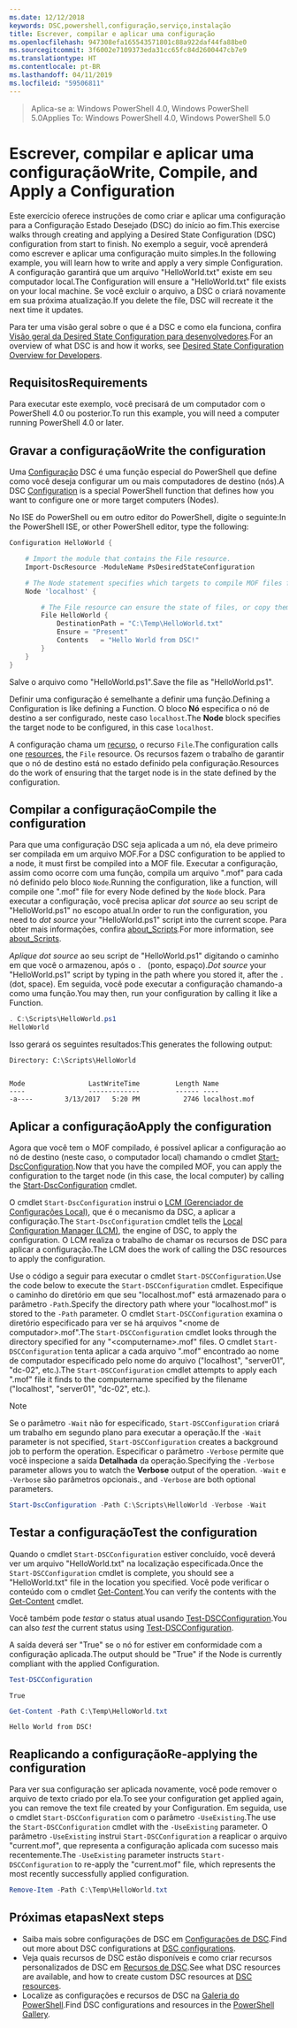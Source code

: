 ```yaml
---
ms.date: 12/12/2018
keywords: DSC,powershell,configuração,serviço,instalação
title: Escrever, compilar e aplicar uma configuração
ms.openlocfilehash: 947308efa165543571801c88a922daf44fa88be0
ms.sourcegitcommit: 3f6002e7109373eda31cc65fc84d2600447cb7e9
ms.translationtype: HT
ms.contentlocale: pt-BR
ms.lasthandoff: 04/11/2019
ms.locfileid: "59506811"
---
```

> <span data-ttu-id="dd378-103">Aplica-se a: Windows PowerShell 4.0, Windows PowerShell 5.0</span><span class="sxs-lookup"><span data-stu-id="dd378-103">Applies To: Windows PowerShell 4.0, Windows PowerShell 5.0</span></span>

# <a name="write-compile-and-apply-a-configuration"></a><span data-ttu-id="dd378-104">Escrever, compilar e aplicar uma configuração</span><span class="sxs-lookup"><span data-stu-id="dd378-104">Write, Compile, and Apply a Configuration</span></span>

<span data-ttu-id="dd378-105">Este exercício oferece instruções de como criar e aplicar uma configuração para a Configuração Estado Desejado (DSC) do início ao fim.</span><span class="sxs-lookup"><span data-stu-id="dd378-105">This exercise walks through creating and applying a Desired State Configuration (DSC) configuration from start to finish.</span></span>
<span data-ttu-id="dd378-106">No exemplo a seguir, você aprenderá como escrever e aplicar uma configuração muito simples.</span><span class="sxs-lookup"><span data-stu-id="dd378-106">In the following example, you will learn how to write and apply a very simple Configuration.</span></span> <span data-ttu-id="dd378-107">A configuração garantirá que um arquivo "HelloWorld.txt" existe em seu computador local.</span><span class="sxs-lookup"><span data-stu-id="dd378-107">The Configuration will ensure a "HelloWorld.txt" file exists on your local machine.</span></span> <span data-ttu-id="dd378-108">Se você excluir o arquivo, a DSC o criará novamente em sua próxima atualização.</span><span class="sxs-lookup"><span data-stu-id="dd378-108">If you delete the file, DSC will recreate it the next time it updates.</span></span>

<span data-ttu-id="dd378-109">Para ter uma visão geral sobre o que é a DSC e como ela funciona, confira [Visão geral da Desired State Configuration para desenvolvedores](../overview/overview.md).</span><span class="sxs-lookup"><span data-stu-id="dd378-109">For an overview of what DSC is and how it works, see [Desired State Configuration Overview for Developers](../overview/overview.md).</span></span>

## <a name="requirements"></a><span data-ttu-id="dd378-110">Requisitos</span><span class="sxs-lookup"><span data-stu-id="dd378-110">Requirements</span></span>

<span data-ttu-id="dd378-111">Para executar este exemplo, você precisará de um computador com o PowerShell 4.0 ou posterior.</span><span class="sxs-lookup"><span data-stu-id="dd378-111">To run this example, you will need a computer running PowerShell 4.0 or later.</span></span>

## <a name="write-the-configuration"></a><span data-ttu-id="dd378-112">Gravar a configuração</span><span class="sxs-lookup"><span data-stu-id="dd378-112">Write the configuration</span></span>

<span data-ttu-id="dd378-113">Uma [Configuração](configurations.md) DSC é uma função especial do PowerShell que define como você deseja configurar um ou mais computadores de destino (nós).</span><span class="sxs-lookup"><span data-stu-id="dd378-113">A DSC [Configuration](configurations.md) is a special PowerShell function that defines how you want to configure one or more target computers (Nodes).</span></span>

<span data-ttu-id="dd378-114">No ISE do PowerShell ou em outro editor do PowerShell, digite o seguinte:</span><span class="sxs-lookup"><span data-stu-id="dd378-114">In the PowerShell ISE, or other PowerShell editor, type the following:</span></span>

```powershell
Configuration HelloWorld {

    # Import the module that contains the File resource.
    Import-DscResource -ModuleName PsDesiredStateConfiguration

    # The Node statement specifies which targets to compile MOF files for, when this configuration is executed.
    Node 'localhost' {

        # The File resource can ensure the state of files, or copy them from a source to a destination with persistent updates.
        File HelloWorld {
            DestinationPath = "C:\Temp\HelloWorld.txt"
            Ensure = "Present"
            Contents   = "Hello World from DSC!"
        }
    }
}
```

<span data-ttu-id="dd378-115">Salve o arquivo como "HelloWorld.ps1".</span><span class="sxs-lookup"><span data-stu-id="dd378-115">Save the file as "HelloWorld.ps1".</span></span>

<span data-ttu-id="dd378-116">Definir uma configuração é semelhante a definir uma função.</span><span class="sxs-lookup"><span data-stu-id="dd378-116">Defining a Configuration is like defining a Function.</span></span> <span data-ttu-id="dd378-117">O bloco **Nó** especifica o nó de destino a ser configurado, neste caso `localhost`.</span><span class="sxs-lookup"><span data-stu-id="dd378-117">The **Node** block specifies the target node to be configured, in this case `localhost`.</span></span>

<span data-ttu-id="dd378-118">A configuração chama um [recurso](../resources/resources.md), o recurso `File`.</span><span class="sxs-lookup"><span data-stu-id="dd378-118">The configuration calls one [resources](../resources/resources.md), the `File` resource.</span></span> <span data-ttu-id="dd378-119">Os recursos fazem o trabalho de garantir que o nó de destino está no estado definido pela configuração.</span><span class="sxs-lookup"><span data-stu-id="dd378-119">Resources do the work of ensuring that the target node is in the state defined by the configuration.</span></span>

## <a name="compile-the-configuration"></a><span data-ttu-id="dd378-120">Compilar a configuração</span><span class="sxs-lookup"><span data-stu-id="dd378-120">Compile the configuration</span></span>

<span data-ttu-id="dd378-121">Para que uma configuração DSC seja aplicada a um nó, ela deve primeiro ser compilada em um arquivo MOF.</span><span class="sxs-lookup"><span data-stu-id="dd378-121">For a DSC configuration to be applied to a node, it must first be compiled into a MOF file.</span></span>
<span data-ttu-id="dd378-122">Executar a configuração, assim como ocorre com uma função, compila um arquivo ".mof" para cada nó definido pelo bloco `Node`.</span><span class="sxs-lookup"><span data-stu-id="dd378-122">Running the configuration, like a function, will compile one ".mof" file for every Node defined by the `Node` block.</span></span>
<span data-ttu-id="dd378-123">Para executar a configuração, você precisa aplicar *dot source* ao seu script de "HelloWorld.ps1" no escopo atual.</span><span class="sxs-lookup"><span data-stu-id="dd378-123">In order to run the configuration, you need to *dot source* your "HelloWorld.ps1" script into the current scope.</span></span>
<span data-ttu-id="dd378-124">Para obter mais informações, confira [about_Scripts](/powershell/module/microsoft.powershell.core/about/about_scripts?view=powershell-6#script-scope-and-dot-sourcing).</span><span class="sxs-lookup"><span data-stu-id="dd378-124">For more information, see [about_Scripts](/powershell/module/microsoft.powershell.core/about/about_scripts?view=powershell-6#script-scope-and-dot-sourcing).</span></span>

<!-- markdownlint-disable MD038 -->
<span data-ttu-id="dd378-125">*Aplique dot source* ao seu script de "HelloWorld.ps1" digitando o caminho em que você o armazenou, após o `. ` (ponto, espaço).</span><span class="sxs-lookup"><span data-stu-id="dd378-125">*Dot source* your "HelloWorld.ps1" script by typing in the path where you stored it, after the `. ` (dot, space).</span></span> <span data-ttu-id="dd378-126">Em seguida, você pode executar a configuração chamando-a como uma função.</span><span class="sxs-lookup"><span data-stu-id="dd378-126">You may then, run your configuration by calling it like a Function.</span></span>
<!-- markdownlint-enable MD038 -->

```powershell
. C:\Scripts\HelloWorld.ps1
HelloWorld
```

<span data-ttu-id="dd378-127">Isso gerará os seguintes resultados:</span><span class="sxs-lookup"><span data-stu-id="dd378-127">This generates the following output:</span></span>

```output
Directory: C:\Scripts\HelloWorld


Mode                LastWriteTime         Length Name
----                -------------         ------ ----
-a----        3/13/2017   5:20 PM           2746 localhost.mof
```

## <a name="apply-the-configuration"></a><span data-ttu-id="dd378-128">Aplicar a configuração</span><span class="sxs-lookup"><span data-stu-id="dd378-128">Apply the configuration</span></span>

<span data-ttu-id="dd378-129">Agora que você tem o MOF compilado, é possível aplicar a configuração ao nó de destino (neste caso, o computador local) chamando o cmdlet [Start-DscConfiguration](/powershell/module/psdesiredstateconfiguration/start-dscconfiguration).</span><span class="sxs-lookup"><span data-stu-id="dd378-129">Now that you have the compiled MOF, you can apply the configuration to the target node (in this case, the local computer) by calling the [Start-DscConfiguration](/powershell/module/psdesiredstateconfiguration/start-dscconfiguration) cmdlet.</span></span>

<span data-ttu-id="dd378-130">O cmdlet `Start-DscConfiguration` instrui o [LCM (Gerenciador de Configurações Local)](../managing-nodes/metaConfig.md), que é o mecanismo da DSC, a aplicar a configuração.</span><span class="sxs-lookup"><span data-stu-id="dd378-130">The `Start-DscConfiguration` cmdlet tells the [Local Configuration Manager (LCM)](../managing-nodes/metaConfig.md), the engine of DSC, to apply the configuration.</span></span>
<span data-ttu-id="dd378-131">O LCM realiza o trabalho de chamar os recursos de DSC para aplicar a configuração.</span><span class="sxs-lookup"><span data-stu-id="dd378-131">The LCM does the work of calling the DSC resources to apply the configuration.</span></span>

<span data-ttu-id="dd378-132">Use o código a seguir para executar o cmdlet `Start-DSCConfiguration`.</span><span class="sxs-lookup"><span data-stu-id="dd378-132">Use the code below to execute the `Start-DSCConfiguration` cmdlet.</span></span> <span data-ttu-id="dd378-133">Especifique o caminho do diretório em que seu "localhost.mof" está armazenado para o parâmetro `-Path`.</span><span class="sxs-lookup"><span data-stu-id="dd378-133">Specify the directory path where your "localhost.mof" is stored to the `-Path` parameter.</span></span> <span data-ttu-id="dd378-134">O cmdlet `Start-DSCConfiguration` examina o diretório especificado para ver se há arquivos "\<nome de computador\>.mof".</span><span class="sxs-lookup"><span data-stu-id="dd378-134">The `Start-DSCConfiguration` cmdlet looks through the directory specified for any "\<computername\>.mof" files.</span></span> <span data-ttu-id="dd378-135">O cmdlet `Start-DSCConfiguration` tenta aplicar a cada arquivo ".mof" encontrado ao nome de computador especificado pelo nome do arquivo ("localhost", "server01", "dc-02", etc.).</span><span class="sxs-lookup"><span data-stu-id="dd378-135">The `Start-DSCConfiguration` cmdlet attempts to apply each ".mof" file it finds to the computername specified by the filename ("localhost", "server01", "dc-02", etc.).</span></span>

> [!NOTE]
> <span data-ttu-id="dd378-136">Se o parâmetro `-Wait` não for especificado, `Start-DSCConfiguration` criará um trabalho em segundo plano para executar a operação.</span><span class="sxs-lookup"><span data-stu-id="dd378-136">If the `-Wait` parameter is not specified, `Start-DSCConfiguration` creates a background job to perform the operation.</span></span> <span data-ttu-id="dd378-137">Especificar o parâmetro `-Verbose` permite que você inspecione a saída **Detalhada** da operação.</span><span class="sxs-lookup"><span data-stu-id="dd378-137">Specifying the `-Verbose` parameter allows you to watch the **Verbose** output of the operation.</span></span> `-Wait`<span data-ttu-id="dd378-138"> e `-Verbose` são parâmetros opcionais.</span><span class="sxs-lookup"><span data-stu-id="dd378-138">, and `-Verbose` are both optional parameters.</span></span>

```powershell
Start-DscConfiguration -Path C:\Scripts\HelloWorld -Verbose -Wait
```

## <a name="test-the-configuration"></a><span data-ttu-id="dd378-139">Testar a configuração</span><span class="sxs-lookup"><span data-stu-id="dd378-139">Test the configuration</span></span>

<span data-ttu-id="dd378-140">Quando o cmdlet `Start-DSCConfiguration` estiver concluído, você deverá ver um arquivo "HelloWorld.txt" na localização especificada.</span><span class="sxs-lookup"><span data-stu-id="dd378-140">Once the `Start-DSCConfiguration` cmdlet is complete, you should see a "HelloWorld.txt" file in the location you specified.</span></span> <span data-ttu-id="dd378-141">Você pode verificar o conteúdo com o cmdlet [Get-Content](/powershell/module/microsoft.powershell.management/get-content).</span><span class="sxs-lookup"><span data-stu-id="dd378-141">You can verify the contents with the [Get-Content](/powershell/module/microsoft.powershell.management/get-content) cmdlet.</span></span>

<span data-ttu-id="dd378-142">Você também pode *testar* o status atual usando [Test-DSCConfiguration](/powershell/module/psdesiredstateconfiguration/Test-DSCConfiguration).</span><span class="sxs-lookup"><span data-stu-id="dd378-142">You can also *test* the current status using [Test-DSCConfiguration](/powershell/module/psdesiredstateconfiguration/Test-DSCConfiguration).</span></span>

<span data-ttu-id="dd378-143">A saída deverá ser "True" se o nó for estiver em conformidade com a configuração aplicada.</span><span class="sxs-lookup"><span data-stu-id="dd378-143">The output should be "True" if the Node is currently compliant with the applied Configuration.</span></span>

```powershell
Test-DSCConfiguration
```

```output
True
```

```powershell
Get-Content -Path C:\Temp\HelloWorld.txt
```

```output
Hello World from DSC!
```

## <a name="re-applying-the-configuration"></a><span data-ttu-id="dd378-144">Reaplicando a configuração</span><span class="sxs-lookup"><span data-stu-id="dd378-144">Re-applying the configuration</span></span>

<span data-ttu-id="dd378-145">Para ver sua configuração ser aplicada novamente, você pode remover o arquivo de texto criado por ela.</span><span class="sxs-lookup"><span data-stu-id="dd378-145">To see your configuration get applied again, you can remove the text file created by your Configuration.</span></span> <span data-ttu-id="dd378-146">Em seguida, use o cmdlet `Start-DSCConfiguration` com o parâmetro `-UseExisting`.</span><span class="sxs-lookup"><span data-stu-id="dd378-146">The use the `Start-DSCConfiguration` cmdlet with the `-UseExisting` parameter.</span></span> <span data-ttu-id="dd378-147">O parâmetro `-UseExisting` instrui `Start-DSCConfiguration` a reaplicar o arquivo "current.mof", que representa a configuração aplicada com sucesso mais recentemente.</span><span class="sxs-lookup"><span data-stu-id="dd378-147">The `-UseExisting` parameter instructs `Start-DSCConfiguration` to re-apply the "current.mof" file, which represents the most recently successfully applied configuration.</span></span>

```powershell
Remove-Item -Path C:\Temp\HelloWorld.txt
```

## <a name="next-steps"></a><span data-ttu-id="dd378-148">Próximas etapas</span><span class="sxs-lookup"><span data-stu-id="dd378-148">Next steps</span></span>

- <span data-ttu-id="dd378-149">Saiba mais sobre configurações de DSC em [Configurações de DSC](configurations.md).</span><span class="sxs-lookup"><span data-stu-id="dd378-149">Find out more about DSC configurations at [DSC configurations](configurations.md).</span></span>
- <span data-ttu-id="dd378-150">Veja quais recursos de DSC estão disponíveis e como criar recursos personalizados de DSC em [Recursos de DSC](../resources/resources.md).</span><span class="sxs-lookup"><span data-stu-id="dd378-150">See what DSC resources are available, and how to create custom DSC resources at [DSC resources](../resources/resources.md).</span></span>
- <span data-ttu-id="dd378-151">Localize as configurações e recursos de DSC na [Galeria do PowerShell](https://www.powershellgallery.com/).</span><span class="sxs-lookup"><span data-stu-id="dd378-151">Find DSC configurations and resources in the [PowerShell Gallery](https://www.powershellgallery.com/).</span></span>
